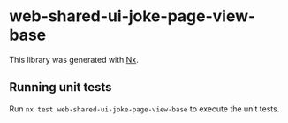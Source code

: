 # web-shared-ui-joke-page-view-base

This library was generated with [Nx](https://nx.dev).

## Running unit tests

Run `nx test web-shared-ui-joke-page-view-base` to execute the unit tests.
